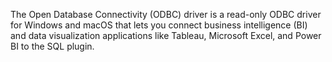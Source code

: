 The Open Database Connectivity (ODBC) driver is a read-only ODBC driver for Windows and macOS that lets you connect business intelligence (BI) and data visualization applications like Tableau, Microsoft Excel, and Power BI to the SQL plugin.
